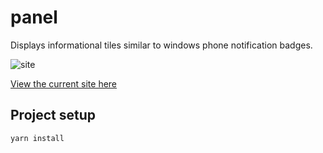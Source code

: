 # panel

Displays informational tiles similar to windows phone notification badges.

![site](https://i.imgur.com/iKsPpKm.jpg)

[View the current site here](https://panel-6b9aa.firebaseapp.com/home)

## Project setup
```
yarn install
```
